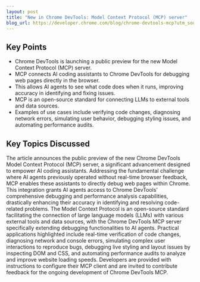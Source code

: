 ```yaml
---
layout: post 
title: "New in Chrome DevTools: Model Context Protocol (MCP) server"
blog_url: https://developer.chrome.com/blog/chrome-devtools-mcp?utm_source=tldrai 
---
```




## Key Points

- Chrome DevTools is launching a public preview for the new Model Context Protocol (MCP) server.
- MCP connects AI coding assistants to Chrome DevTools for debugging web pages directly in the browser.
- This allows AI agents to see what code does when it runs, improving accuracy in identifying and fixing issues.
- MCP is an open-source standard for connecting LLMs to external tools and data sources.
- Examples of use cases include verifying code changes, diagnosing network errors, simulating user behavior, debugging styling issues, and automating performance audits.

## Key Topics Discussed

The article announces the public preview of the new Chrome DevTools Model Context Protocol (MCP) server, a significant advancement designed to empower AI coding assistants. Addressing the fundamental challenge where AI agents previously operated without real-time browser feedback, MCP enables these assistants to directly debug web pages within Chrome. This integration grants AI agents access to Chrome DevTools' comprehensive debugging and performance analysis capabilities, drastically enhancing their accuracy in identifying and resolving code-related problems. The Model Context Protocol is an open-source standard facilitating the connection of large language models (LLMs) with various external tools and data sources, with the Chrome DevTools MCP server specifically extending debugging functionalities to AI agents. Practical applications highlighted include real-time verification of code changes, diagnosing network and console errors, simulating complex user interactions to reproduce bugs, debugging live styling and layout issues by inspecting DOM and CSS, and automating performance audits to analyze and improve website loading speeds. Developers are provided with instructions to configure their MCP client and are invited to contribute feedback for the ongoing development of Chrome DevTools MCP.


